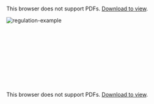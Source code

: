 

<object data="./media/regulation-example-cartoon.pdf" type="application/pdf">
    <embed src="./media/regulation-example-cartoon.pdf">
        <p>This browser does not support PDFs. <a href="./media/regulation-example-cartoon.pdf">Download to view</a>.</p>
    </embed>
</object>

![regulation-example](./media/regulation-example.cartoon.svg)

<object data="./media/repeated-signal-task.pdf" type="application/pdf">
    <embed src="./media/repeated-signal-task.pdf">
        <p>This browser does not support PDFs. <a href="./media/repeated-signal-task.pdf">Download to view</a>.</p>
    </embed>
</object>
